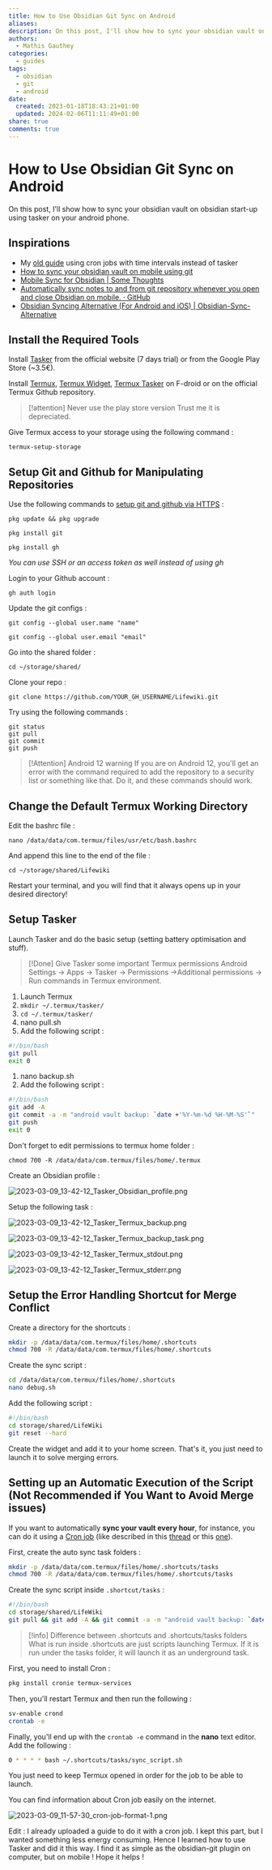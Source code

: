 ```yaml
---
title: How to Use Obsidian Git Sync on Android
aliases: 
description: On this post, I'll show how to sync your obsidian vault on obsidian start-up using tasker on your android phone.
authors:
  - Mathis Gauthey
categories:
  - guides
tags:
  - obsidian
  - git
  - android
date:
  created: 2023-01-18T18:43:21+01:00
  updated: 2024-02-06T11:11:49+01:00
share: true
comments: true
---
```


# How to Use Obsidian Git Sync on Android

On this post, I'll show how to sync your obsidian vault on obsidian start-up using tasker on your android phone.

<!-- more -->

## Inspirations

- My [old guide](./Using%20Git%20to%20Sync%20Your%20Obsidian%20Vault%20on%20Android%20Devices.md) using cron jobs with time intervals instead of tasker
- [How to sync your obsidian vault on mobile using git](https://www.reddit.com/r/ObsidianMD/comments/v6otbu/how_to_sync_your_obsidian_vault_on_mobile_using/)
- [Mobile Sync for Obsidian | Some Thoughts](https://werzum.github.io/tech/2022/02/13/Obsidian-Mobile-Sync.html)
- [Automatically sync notes to and from git repository whenever you open and close Obsidian on mobile. · GitHub](https://gist.github.com/yuvve/013977d93ddc3b0c4780de950ba53d89)
- [Obsidian Syncing Alternative (For Android and iOS) | Obsidian-Sync-Alternative](https://pulinagrawal.github.io/Obsidian-Sync-Alternative/)

## Install the Required Tools

Install [Tasker](https://tasker.joaoapps.com/download.html) from the official website (7 days trial) or from the Google Play Store (~3.5€).

Install [Termux](https://f-droid.org/en/packages/com.termux/), [Termux Widget](https://f-droid.org/en/packages/com.termux.widget/), [Termux Tasker](https://f-droid.org/packages/com.termux.tasker/) on F-droid or on the official Termux Github repository.

> [!attention] Never use the play store version
> Trust me it is depreciated.

Give Termux access to your storage using the following command :

```
termux-setup-storage
```

## Setup Git and Github for Manipulating Repositories

Use the following commands to [setup git and github via HTTPS](https://www.techrepublic.com/article/how-to-install-git-on-android/) :

```
pkg update && pkg upgrade
```

```
pkg install git
```

```
pkg install gh
```

_You can use SSH or an access token as well instead of using gh_

Login to your Github account :

```
gh auth login
```

Update the git configs :

```
git config --global user.name "name"
```

```
git config --global user.email "email"
```

Go into the shared folder :

```
cd ~/storage/shared/
```

Clone your repo :

```
git clone https://github.com/YOUR_GH_USERNAME/Lifewiki.git
```

Try using the following commands :

```
git status
git pull
git commit
git push
```

> [!Attention] Android 12 warning
> If you are on Android 12, you'll get an error with the command required to add the repository to a security list or something like that. Do it, and these commands should work.

## Change the Default Termux Working Directory

Edit the bashrc file :

```
nano /data/data/com.termux/files/usr/etc/bash.bashrc
```

And append this line to the end of the file :

```
cd ~/storage/shared/Lifewiki
```

Restart your terminal, and you will find that it always opens up in your desired directory!

## Setup Tasker

Launch Tasker and do the basic setup (setting battery optimisation and stuff).

> [!Done] Give Tasker some important Termux permissions
> Android Settings -> Apps -> Tasker -> Permissions ->Additional permissions -> Run commands in Termux environment.

1. Launch Termux
2. `mkdir ~/.termux/tasker/`
3. `cd ~/.termux/tasker/`
4. nano pull.sh
5. Add the following script :

```bash
#!/bin/bash
git pull
exit 0
```

1. nano backup.sh
2. Add the following script :

```bash
#!/bin/bash
git add -A
git commit -a -m "android vault backup: `date +'%Y-%m-%d %H-%M-%S'`"
git push
exit 0
```

Don't forget to edit permissions to termux home folder :

`chmod 700 -R /data/data/com.termux/files/home/.termux`

Create an Obsidian profile :

![2023-03-09_13-42-12_Tasker_Obsidian_profile.png](../images/2023-03-09_13-42-12_Tasker_Obsidian_profile.png)

Setup the following task :

![2023-03-09_13-42-12_Tasker_Termux_backup.png](../images/2023-03-09_13-42-12_Tasker_Termux_backup.png)

![2023-03-09_13-42-12_Tasker_Termux_backup_task.png](../images/2023-03-09_13-42-12_Tasker_Termux_backup_task.png)

![2023-03-09_13-42-12_Tasker_Termux_stdout.png](../images/2023-03-09_13-42-12_Tasker_Termux_stdout.png)

![2023-03-09_13-42-12_Tasker_Termux_stderr.png](../images/2023-03-09_13-42-12_Tasker_Termux_stderr.png)

## Setup the Error Handling Shortcut for Merge Conflict

Create a directory for the shortcuts :

```bash
mkdir -p /data/data/com.termux/files/home/.shortcuts
chmod 700 -R /data/data/com.termux/files/home/.shortcuts
```

Create the sync script :

```bash
cd /data/data/com.termux/files/home/.shortcuts
nano debug.sh
```

Add the following script :

```bash
#!/bin/bash
cd storage/shared/LifeWiki
git reset --hard
```

Create the widget and add it to your home screen. That's it, you just need to launch it to solve merging errors.

## Setting up an Automatic Execution of the Script (Not Recommended if You Want to Avoid Merge issues)

If you want to automatically **sync your vault every hour**, for instance, you can do it using a [Cron job](https://ostechnix.com/a-beginners-guide-to-cron-jobs/) (like described in this [thread](https://forum.obsidian.md/t/obsidian-github-integration-for-sync-and-version-control/6369) or this [one](https://www.reddit.com/r/ObsidianMD/comments/qep4gn/guide_obsidian_vault_github_sync_cron_on_termux/)).

First, create the auto sync task folders :

```bash
mkdir -p /data/data/com.termux/files/home/.shortcuts/tasks
chmod 700 -R /data/data/com.termux/files/home/.shortcuts/tasks
```

Create the sync script inside `.shortcut/tasks` :

```bash
#!/bin/bash
cd storage/shared/LifeWiki
git pull && git add -A && git commit -a -m "android vault backup: `date +'%Y-%m-%d %H-%M-%S'`" && git push
```

> [!info] Difference between .shortcuts and .shortcuts/tasks folders
> What is run inside .shortcuts are just scripts launching Termux. If it is run under the tasks folder, it will launch it as an underground task.

First, you need to install Cron :

```bash
pkg install cronie termux-services
```

Then, you'll restart Termux and then run the following :

```bash
sv-enable crond
crontab -e 
```

Finally, you'll end up with the `crontab -e` command in the **nano** text editor. Add the following :

```bash
0 * * * * bash ~/.shortcuts/tasks/sync_script.sh
```

You just need to keep Termux opened in order for the job to be able to launch.

You can find information about Cron job easily on the internet.

![2023-03-09_11-57-30_cron-job-format-1.png](../images/2023-03-09_11-57-30_cron-job-format-1.png)

Edit : I already uploaded a guide to do it with a cron job. I kept this part, but I wanted something less energy consuming. Hence I learned how to use Tasker and did it this way. I find it as simple as the obsidian-git plugin on computer, but on mobile ! Hope it helps !
